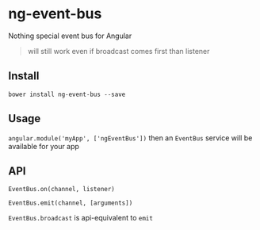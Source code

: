 # ng-event-bus

Nothing special event bus for Angular

> will still work even if broadcast comes first than listener

## Install

`bower install ng-event-bus --save`

## Usage

`angular.module('myApp', ['ngEventBus'])` then an `EventBus` service will be available for your app

## API

`EventBus.on(channel, listener)`

`EventBus.emit(channel, [arguments])`

`EventBus.broadcast` is api-equivalent to `emit`
